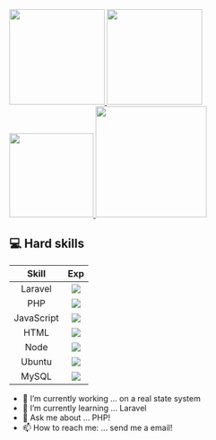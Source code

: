 
 <div>
  <a href="https://github.com/castellani8">
  <img height="170em" src="https://github-readme-stats.vercel.app/api?username=castellani8&show_icons=true&theme=gotham&include_all_commits=true&count_private=true"/>
  <img height="170em" src="https://github-readme-stats.vercel.app/api/top-langs/?username=castellani8&layout=compact&langs_count=7&theme=gotham"/>
</div>
<a href="https://www.linkedin.com/in/lucas-castellani-b5b6551a9/" target="_blank">
  <img src="https://img.shields.io/badge/-Lucas%20Castellani-6633cc?style=flat-square&logo=Linkedin&logoColor=white&link=https://www.linkedin.com/in/castellani8/" width="150">
</a>  
<a href="mailto:lucas10castellani@gmail.com" target="_blank"><img src="https://img.shields.io/badge/-lucas10castellani@gmail.com-6633cc?style=flat-square&logo=Gmail&logoColor=white&link=mailto:lucas10castellani@gmail.com" width="198"></a>

## :computer: Hard skills
| Skill  |  Exp  |
| :---:  | :---:  |
| Laravel  |  ![](https://progress-bar.dev/10/?scale=10&suffix=/10)  |
| PHP  |  ![](https://progress-bar.dev/9/?scale=10&suffix=/10)  |
| JavaScript  |  ![](https://progress-bar.dev/7/?scale=10&suffix=/10)  |
|  HTML |  ![](https://progress-bar.dev/10/?scale=10&suffix=/10)  |
| Node  |  ![](https://progress-bar.dev/6/?scale=10&suffix=/10)  |
| Ubuntu  |  ![](https://progress-bar.dev/7/?scale=10&suffix=/10)  |
| MySQL  |  ![](https://progress-bar.dev/08/?scale=10&suffix=/10)  |

- 🔭 I’m currently working ... on a real state system 
- 🌱 I’m currently learning ... Laravel
- 💬 Ask me about ... PHP!
- 📫 How to reach me: ... send me a email!

<!--
**castellani8/castellani8** is a ✨ _special_ ✨ repository because its `README.md` (this file) appears on your GitHub profile.

Here are some ideas to get you started:

- 🔭 I’m currently working on ...
- 🌱 I’m currently learning ...
- 👯 I’m looking to collaborate on ...
- 🤔 I’m looking for help with ...
- 💬 Ask me about ...
- 📫 How to reach me: ...
- 😄 Pronouns: ...
- ⚡ Fun fact: ...
-->
